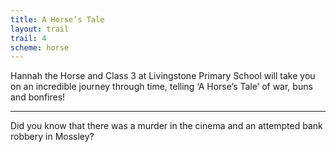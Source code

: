 ```yaml
---
title: A Horse’s Tale
layout: trail
trail: 4
scheme: horse
---
```


Hannah the Horse and Class 3 at Livingstone Primary School will take you on an incredible journey through time, telling ‘A Horse’s Tale’ of war, buns and bonfires!

---

Did you know that there was a murder in the cinema and an attempted bank robbery in Mossley?

